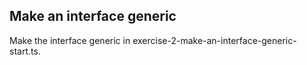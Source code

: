 ## Make an interface generic

Make the interface generic in exercise-2-make-an-interface-generic-start.ts.
